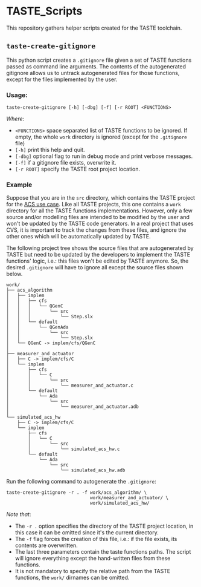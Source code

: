 # TASTE_Scripts
This repository gathers helper scripts created for the TASTE toolchain.

## `taste-create-gitignore`

This python script creates a `.gitignore` file given a set of TASTE functions passed as command line arguments.
The contents of the autogenerated gitignore allows us to untrack autogenerated files for those functions,
except for the files implemented by the user.

### Usage:

`taste-create-gitignore [-h] [-dbg] [-f] [-r ROOT] <FUNCTIONS>`

*Where*:
  -   `<FUNCTIONS>` space separated list of TASTE functions to be ignored.
      If empty, the whole `work` directory is ignored (except for the `.gitignore` file)
  -   `[-h]` print this help and quit.
  -   `[-dbg]` optional flag to run in debug mode and print verbose messages.
  -   `[-f]` if a gitignore file exists, overwrite it.
  -   `[-r ROOT]` specify the TASTE root project location.
  
### Example

Suppose that you are in the `src` directory, which contains the TASTE project for the [ACS use case](https://github.com/STR-UPM/UPMSat-2_ACS_TASTE/tree/main/src).
Like all TASTE projects, this one contains a `work` directory for all the TASTE functions implementations.
However, only a few source and/or modelling files are intended to be modified by the user and won't be updated by the TASTE code generators.
In a real project that uses CVS, it is important to track the changes from these files,
and ignore the other ones which will be automatically updated by TASTE.

The following project tree shows the source files that are autogenerated by TASTE
but need to be updated by the developers to implement the TASTE functions' logic,
i.e.: this files won't be edited by TASTE anymore.
So, the desired `.gitignore` will have to ignore all except the source files shown below.

```
work/
├── acs_algorithm
│   ├── implem
│   │   ├── cfs
│   │   │   └── QGenC
│   │   │       └── src
│   │   │           └── Step.slx
│   │   └── default
│   │       └── QGenAda
│   │           └── src
│   │               └── Step.slx
│   └── QGenC -> implem/cfs/QGenC
│
├── measurer_and_actuator
│   ├── C -> implem/cfs/C
│   └── implem
│       ├── cfs
│       │   └── C
│       │       └── src
│       │           └── measurer_and_actuator.c
│       └── default
│           └── Ada
│               └── src
│                   └── measurer_and_actuator.adb
│
└── simulated_acs_hw
    ├── C -> implem/cfs/C
    └── implem
        ├── cfs
        │   └── C
        │       └── src
        │           └── simulated_acs_hw.c
        └── default
            └── Ada
                └── src
                    └── simulated_acs_hw.adb
```

Run the following command to autogenerate the `.gitignore`:
```console
taste-create-gitignore -r . -f work/acs_algorithm/ \
                               work/measurer_and_actuator/ \
                               work/simulated_acs_hw/
```
*Note that*:
-   The `-r .` option specifies the directory of the TASTE project location,
    in this case it can be omitted since it's the current directory.
-   The `-f` flag forces the creation of this file,
    i.e.: if the file exists, its contents are overwritten.
-   The last three parameters contain the taste functions paths.
    The script will ignore everything except the hand-written files from these functions.
-   It is not mandatory to specify the relative path from the TASTE functions,
    the `work/` dirnames can be omitted.
